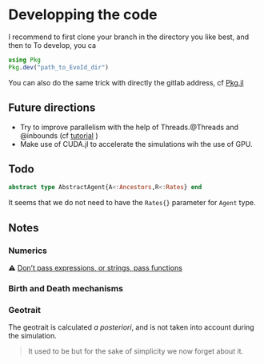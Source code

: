 # Developping the code
I recommend to first clone your branch in the directory you like best, and then to
To develop, you ca
```julia
using Pkg
Pkg.dev("path_to_EvoId_dir")
```
You can also do the same trick with directly the gitlab address, cf [Pkg.jl](https://docs.julialang.org/en/v1/stdlib/Pkg/index.html)

## Future directions
- Try to improve parallelism with the help of Threads.@Threads and @inbounds (cf [tutorial](https://juliagpu.gitlab.io/CUDA.jl/tutorials/introduction/#Introduction-1) )
- Make use of CUDA.jl to accelerate the simulations wih the use of GPU.

## Todo
```julia
abstract type AbstractAgent{A<:Ancestors,R<:Rates} end
```
It seems that we do not need to have the `Rates{}` parameter for `Agent` type.


## Notes
### Numerics
:warning:
[Don’t pass expressions, or strings, pass functions](https://www.youtube.com/watch?v=mSgXWpvQEHE&t=573s)

### Birth and Death mechanisms
<!-- > We are always balanced between taking the integral of the competition and resource kernel as constant, or taking its maximum peak as constant. -->

<!-- :poop: -->
### Geotrait
The geotrait is calculated *a posteriori*, and is not taken into account during the simulation.
> It used to be but for the sake of simplicity we now forget about it.
